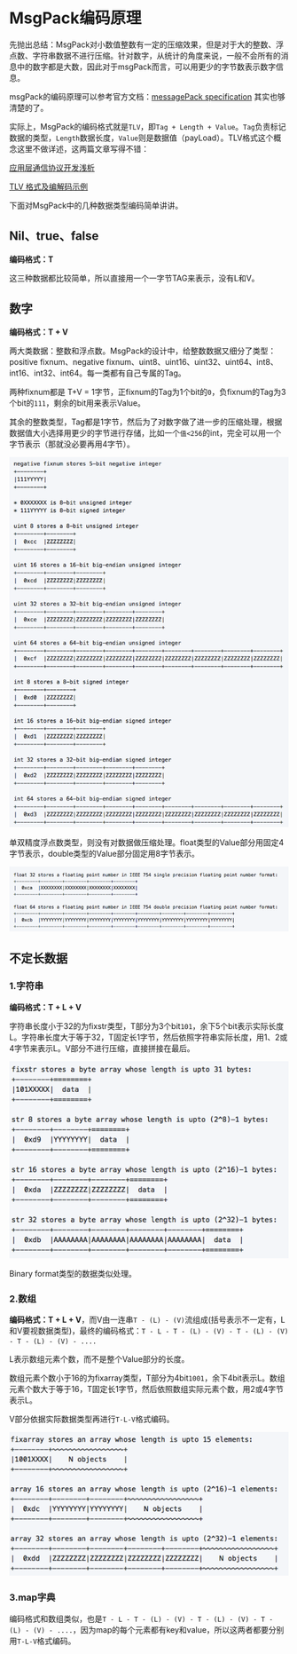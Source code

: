 # MsgPack编码原理

先抛出总结：MsgPack对小数值整数有一定的压缩效果，但是对于大的整数、浮点数、字符串数据不进行压缩。针对数字，从统计的角度来说，一般不会所有的消息中的数字都是大数，因此对于msgPack而言，可以用更少的字节数表示数字信息。

msgPack的编码原理可以参考官方文档：[messagePack specification](https://github.com/msgpack/msgpack/blob/master/spec.md) 其实也够清楚的了。

实际上，MsgPack的编码格式就是`TLV`，即`Tag + Length + Value`。`Tag`负责标记数据的类型，`Length`数据长度，`Value`则是数据值（payLoad）。TLV格式这个概念这里不做详述，这两篇文章写得不错：

[应用层通信协议开发浅析
](https://blog.csdn.net/phunxm/article/details/5086080)

[TLV 格式及编解码示例
](https://blog.csdn.net/chexlong/article/details/6974201)

下面对MsgPack中的几种数据类型编码简单讲讲。

## Nil、true、false

**编码格式：T**

这三种数据都比较简单，所以直接用一个一字节TAG来表示，没有L和V。

## 数字

**编码格式：T + V**

两大类数据：整数和浮点数。MsgPack的设计中，给整数数据又细分了类型：positive fixnum、negative fixnum、uint8、uint16、uint32、uint64、int8、int16、int32、int64。每一类都有自己专属的Tag。

两种fixnum都是 T+V = 1字节，正fixnum的Tag为1个bit的`0`，负fixnum的Tag为3个bit的`111`，剩余的bit用来表示Value。

其余的整数类型，Tag都是1字节，然后为了对数字做了进一步的压缩处理，根据数据值大小选择用更少的字节进行存储，比如一个`值<256`的int，完全可以用一个字节表示（那就没必要再用4字节）。

![](../../image/Snip20180604_1.png)

单双精度浮点数类型，则没有对数据做压缩处理。float类型的Value部分用固定4字节表示，double类型的Value部分固定用8字节表示。

![](../../image/Snip20180604_2.png)

## 不定长数据

### 1.字符串

**编码格式：T + L + V**

字符串长度小于32的为fixstr类型，T部分为3个bit`101`，余下5个bit表示实际长度L。字符串长度大于等于32，T固定长1字节，然后依照字符串实际长度，用1、2或4字节来表示L。V部分不进行压缩，直接拼接在最后。

![](../../image/Snip20180604_3.png)

Binary format类型的数据类似处理。

### 2.数组

**编码格式：T + L + V**，而V由一连串`T - (L) - (V)`流组成(括号表示不一定有，L和V要视数据类型)，最终的编码格式：`T - L - T - (L) - (V) - T - (L) - (V) - T - (L) - (V) - ....`

L表示数组元素个数，而不是整个Value部分的长度。

数组元素个数小于16的为fixarray类型，T部分为4bit`1001`，余下4bit表示L。数组元素个数大于等于16，T固定长1字节，然后依照数组实际元素个数，用2或4字节表示L。

V部分依据实际数据类型再进行`T-L-V`格式编码。

![](../../image/Snip20180604_4.png)

### 3.map字典

编码格式和数组类似，也是`T - L - T - (L) - (V) - T - (L) - (V) - T - (L) - (V) - ....`，因为map的每个元素都有key和value，所以这两者都要分别用`T-L-V`格式编码。